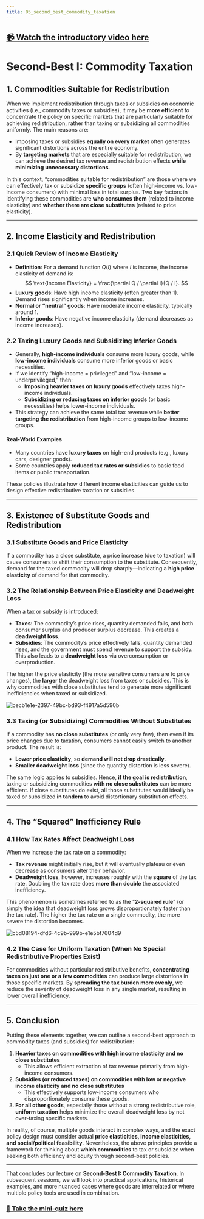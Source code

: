 ```yaml
---
title: 05_second_best_commodity_taxation
---
```


## [📹 Watch the introductory video here](https://wsdmoodle.waseda.jp/mod/millvi/view.php?id=5062263)
# Second-Best I: Commodity Taxation

## 1. Commodities Suitable for Redistribution

When we implement redistribution through taxes or subsidies on economic activities (i.e., commodity taxes or subsidies), it may be **more efficient** to concentrate the policy on specific markets that are particularly suitable for achieving redistribution, rather than taxing or subsidizing all commodities uniformly. The main reasons are:

- Imposing taxes or subsidies **equally on every market** often generates significant distortions across the entire economy.
- By **targeting markets** that are especially suitable for redistribution, we can achieve the desired tax revenue and redistribution effects **while minimizing unnecessary distortions**.

In this context, “commodities suitable for redistribution” are those where we can effectively tax or subsidize **specific groups** (often high-income vs. low-income consumers) with minimal loss in total surplus. Two key factors in identifying these commodities are **who consumes them** (related to income elasticity) and **whether there are close substitutes** (related to price elasticity).

---

## 2. Income Elasticity and Redistribution

### 2.1 Quick Review of Income Elasticity

- **Definition**: For a demand function $Q(I)$ where $I$ is income, the income elasticity of demand is:
  $$
  \text{Income Elasticity} = \frac{\partial Q / \partial I}{Q / I}.
  $$
- **Luxury goods**: Have high income elasticity (often greater than 1). Demand rises significantly when income increases.  
- **Normal or “neutral” goods**: Have moderate income elasticity, typically around 1.  
- **Inferior goods**: Have negative income elasticity (demand decreases as income increases).

### 2.2 Taxing Luxury Goods and Subsidizing Inferior Goods

- Generally, **high-income individuals** consume more luxury goods, while **low-income individuals** consume more inferior goods or basic necessities.
- If we identify “high-income = privileged” and “low-income = underprivileged,” then:
  - **Imposing heavier taxes on luxury goods** effectively taxes high-income individuals.
  - **Subsidizing or reducing taxes on inferior goods** (or basic necessities) helps lower-income individuals.
- This strategy can achieve the same total tax revenue while **better targeting the redistribution** from high-income groups to low-income groups.

#### Real-World Examples

- Many countries have **luxury taxes** on high-end products (e.g., luxury cars, designer goods).
- Some countries apply **reduced tax rates or subsidies** to basic food items or public transportation.

These policies illustrate how different income elasticities can guide us to design effective redistributive taxation or subsidies.

---

## 3. Existence of Substitute Goods and Redistribution

### 3.1 Substitute Goods and Price Elasticity

If a commodity has a close substitute, a price increase (due to taxation) will cause consumers to shift their consumption to the substitute. Consequently, demand for the taxed commodity will drop sharply—indicating a **high price elasticity** of demand for that commodity.

### 3.2 The Relationship Between Price Elasticity and Deadweight Loss

When a tax or subsidy is introduced:

- **Taxes**: The commodity’s price rises, quantity demanded falls, and both consumer surplus and producer surplus decrease. This creates a **deadweight loss**.
- **Subsidies**: The commodity’s price effectively falls, quantity demanded rises, and the government must spend revenue to support the subsidy. This also leads to a **deadweight loss** via overconsumption or overproduction.

The higher the price elasticity (the more sensitive consumers are to price changes), the **larger** the deadweight loss from taxes or subsidies. This is why commodities with close substitutes tend to generate more significant inefficiencies when taxed or subsidized.

![cecb1e1e-2397-49bc-bd93-f4917a5d590b](https://hackmd.io/_uploads/SyGHAB83Jx.gif)

### 3.3 Taxing (or Subsidizing) Commodities Without Substitutes

If a commodity has **no close substitutes** (or only very few), then even if its price changes due to taxation, consumers cannot easily switch to another product. The result is:

- **Lower price elasticity**, so **demand will not drop drastically**.  
- **Smaller deadweight loss** (since the quantity distortion is less severe).

The same logic applies to subsidies. Hence, **if the goal is redistribution**, taxing or subsidizing commodities **with no close substitutes** can be more efficient. If close substitutes do exist, all those substitutes would ideally be taxed or subsidized **in tandem** to avoid distortionary substitution effects.

---

## 4. The “Squared” Inefficiency Rule

### 4.1 How Tax Rates Affect Deadweight Loss

When we increase the tax rate on a commodity:

- **Tax revenue** might initially rise, but it will eventually plateau or even decrease as consumers alter their behavior.
- **Deadweight loss**, however, increases roughly with the **square** of the tax rate. Doubling the tax rate does **more than double** the associated inefficiency.

This phenomenon is sometimes referred to as the “**2-squared rule**” (or simply the idea that deadweight loss grows disproportionately faster than the tax rate). The higher the tax rate on a single commodity, the more severe the distortion becomes.

![c5d08194-dfd6-4c9b-999b-e1e5bf7604d9](https://hackmd.io/_uploads/HkqxeLL3yg.gif)


### 4.2 The Case for Uniform Taxation (When No Special Redistributive Properties Exist)

For commodities without particular redistributive benefits, **concentrating taxes on just one or a few commodities** can produce large distortions in those specific markets. By **spreading the tax burden more evenly**, we reduce the severity of deadweight loss in any single market, resulting in lower overall inefficiency. 

---

## 5. Conclusion

Putting these elements together, we can outline a second-best approach to commodity taxes (and subsidies) for redistribution:

1. **Heavier taxes on commodities with high income elasticity and no close substitutes**  
   - This allows efficient extraction of tax revenue primarily from high-income consumers.
2. **Subsidies (or reduced taxes) on commodities with low or negative income elasticity and no close substitutes**  
   - This effectively supports low-income consumers who disproportionately consume these goods.
3. **For all other goods**, especially those without a strong redistributive role, **uniform taxation** helps minimize the overall deadweight loss by not over-taxing specific markets.

In reality, of course, multiple goods interact in complex ways, and the exact policy design must consider actual **price elasticities, income elasticities, and social/political feasibility**. Nevertheless, the above principles provide a framework for thinking about **which commodities** to tax or subsidize when seeking both efficiency and equity through second-best policies.

---

That concludes our lecture on **Second-Best I: Commodity Taxation**. In subsequent sessions, we will look into practical applications, historical examples, and more nuanced cases where goods are interrelated or where multiple policy tools are used in combination.
### [📝 Take the mini-quiz here](https://wsdmoodle.waseda.jp/mod/quiz/view.php?id=5062541)
